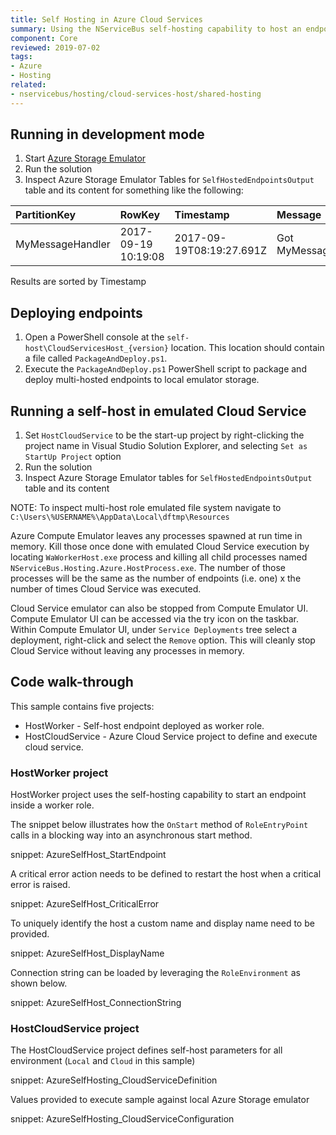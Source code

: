 ```yaml
---
title: Self Hosting in Azure Cloud Services
summary: Using the NServiceBus self-hosting capability to host an endpoint in an Azure instance.
component: Core
reviewed: 2019-07-02
tags:
- Azure
- Hosting
related:
- nservicebus/hosting/cloud-services-host/shared-hosting
---
```


## Running in development mode

 1. Start [Azure Storage Emulator](https://docs.microsoft.com/en-us/azure/storage/storage-use-emulator)
 1. Run the solution
 1. Inspect Azure Storage Emulator Tables for `SelfHostedEndpointsOutput` table and its content for something like the following:

| PartitionKey | RowKey | Timestamp | Message |
|:--|:--|:--|:--|
|MyMessageHandler	|2017-09-19 10:19:08	|2017-09-19T08:19:27.691Z	|Got MyMessage. |

Results are sorted by Timestamp


## Deploying endpoints

 1. Open a PowerShell console at the `self-host\CloudServicesHost_{version}` location. This location should contain a file called `PackageAndDeploy.ps1`.
 1. Execute the `PackageAndDeploy.ps1` PowerShell script to package and deploy multi-hosted endpoints to local emulator storage.


## Running a self-host in emulated Cloud Service

 1. Set `HostCloudService` to be the start-up project by right-clicking the project name in Visual Studio Solution Explorer, and selecting `Set as StartUp Project` option
 1. Run the solution
 1. Inspect Azure Storage Emulator tables for `SelfHostedEndpointsOutput` table and its content

NOTE: To inspect multi-host role emulated file system navigate to `C:\Users\%USERNAME%\AppData\Local\dftmp\Resources`

Azure Compute Emulator leaves any processes spawned at run time in memory. Kill those once done with emulated Cloud Service execution by locating `WaWorkerHost.exe` process and killing all child processes named `NServiceBus.Hosting.Azure.HostProcess.exe`. The number of those processes will be the same as the number of endpoints (i.e. one) x the number of times Cloud Service was executed.

Cloud Service emulator can also be stopped from Compute Emulator UI. Compute Emulator UI can be accessed via the try icon on the taskbar. Within Compute Emulator UI, under `Service Deployments` tree select a deployment, right-click and select the `Remove` option. This will cleanly stop Cloud Service without leaving any processes in memory.


## Code walk-through

This sample contains five projects:

 * HostWorker - Self-host endpoint deployed as worker role.
 * HostCloudService - Azure Cloud Service project to define and execute cloud service.


### HostWorker project

HostWorker project uses the self-hosting capability to start an endpoint inside a worker role.

The snippet below illustrates how the `OnStart` method of `RoleEntryPoint` calls in a blocking way into an asynchronous start method.

snippet: AzureSelfHost_StartEndpoint

A critical error action needs to be defined to restart the host when a critical error is raised.

snippet: AzureSelfHost_CriticalError

To uniquely identify the host a custom name and display name need to be provided.

snippet: AzureSelfHost_DisplayName

Connection string can be loaded by leveraging the `RoleEnvironment` as shown below.

snippet: AzureSelfHost_ConnectionString

### HostCloudService project

The HostCloudService project defines self-host parameters for all environment (`Local` and `Cloud` in this sample)

snippet: AzureSelfHosting_CloudServiceDefinition

Values provided to execute sample against local Azure Storage emulator

snippet: AzureSelfHosting_CloudServiceConfiguration
